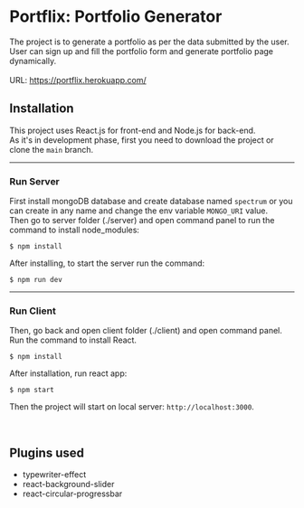 # Portflix: Portfolio Generator

The project is to generate a portfolio as per the data submitted by the user. User can sign up and fill the portfolio form and generate portfolio page dynamically.
<br /><br />
URL: <https://portflix.herokuapp.com/>

## Installation

This project uses React.js for front-end and Node.js for back-end.
<br />
As it's in development phase, first you need to download the project or clone the `main` branch.

---

### Run Server

First install mongoDB database and create database named `spectrum` or you can create in any name and change the env variable `MONGO_URI` value.
<br />
Then go to server folder (./server) and open command panel to run the command to install node_modules:

```
$ npm install
```

After installing, to start the server run the command:

```
$ npm run dev
```

---

### Run Client

Then, go back and open client folder (./client) and open command panel. Run the command to install React.

```
$ npm install
```

After installation, run react app:

```
$ npm start
```

Then the project will start on local server: `http://localhost:3000`.

<br>

## Plugins used

- typewriter-effect
- react-background-slider
- react-circular-progressbar
